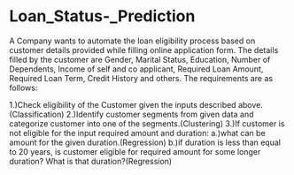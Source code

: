 # Loan_Status-_Prediction
A Company wants to automate the loan eligibility process based on customer details provided while filling online application form. The details filled by the customer are Gender, Marital Status, Education, Number of Dependents, Income of self and co applicant, Required Loan Amount, Required Loan Term, Credit History and others. The requirements are as follows:

1.)Check eligibility of the Customer given the inputs described above.(Classification)
2.)Identify customer segments from given data and categorize customer into one of the segments.(Clustering)
3.)If customer is not eligible for the input required amount and duration:
a.)what can be amount for the given duration.(Regression)
b.)if duration is less than equal to 20 years, is customer eligible for required amount for some longer duration? What is that duration?(Regression)
